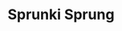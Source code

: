 ---
slug: sprunki-sprung
title: Sprunki Sprung
description: "Sprunki Sprung is an exciting online game. Play for free directly in your browser!"
icon: /images/popular_mods/Sprunki Sprung.png
url: https://wowtbc.net/sprunkin/sprunki-sprung/index.html
previewImage: /images/popular_mods/Sprunki Sprung.png
type: popular mods

# SEO配置
seo:
  title: "Sprunki Sprung - Play Free Online Game | Fun Browser Games"
  description: "Sprunki Sprung - Play this fun online game for free in your browser. No download required!"
  ogImage: "/images/popular_mods/Sprunki Sprung.png"
  keywords: "sprunki-sprung, online game, browser game, free game, popular mods game, play online"

videoUrls:
  - https://www.youtube.com/embed/example1
  - https://www.youtube.com/embed/example2

whyPlay:
  title: "Why Play Sprunki Sprung?"
  items:
    - "Immersive Gameplay: Sprunki Sprung offers an engaging and immersive gaming experience that will keep you entertained for hours"
    - "Challenging Levels: Test your skills with increasingly difficult challenges and obstacles"
    - "Beautiful Graphics: Enjoy stunning visuals and smooth animations that bring the game world to life"
    - "Regular Updates: New content and features are added regularly to keep the game fresh and exciting"
    - "Free to Play: Experience all the fun without spending a penny"
    - "Community Features: Connect with other players, share strategies, and compete for high scores"
    - "Cross-Platform: Play on any device with a web browser, no downloads required"

features:
  title: "Key Features of Sprunki Sprung"
  image: "/images/popular_mods/Sprunki Sprung.png"
  items:
    - "Intuitive Controls: Easy to learn controls make Sprunki Sprung accessible for players of all skill levels"
    - "Multiple Game Modes: Enjoy various gameplay options that provide different challenges and experiences"
    - "Character Customization: Personalize your gaming experience with unique characters and items"
    - "Achievement System: Complete special tasks to earn rewards and recognition"
    - "Leaderboards: Compete with players worldwide and see who can achieve the highest scores"

characteristics:
  title: "Game Characteristics"
  image: "/images/popular_mods/Sprunki Sprung.png"
  items:
    - "Genre: Popular mods game with elements of strategy and skill"
    - "Difficulty: Suitable for both casual gamers and those seeking a challenge"
    - "Play Time: Quick sessions or extended gameplay, depending on your preference"
    - "Art Style: Vibrant and engaging visuals that enhance the gaming experience"
    - "Sound Design: Immersive audio that complements the gameplay perfectly"

info: "Sprunki Sprung is an exciting online game that offers players a unique and engaging gaming experience. With its intuitive controls, stunning visuals, and challenging gameplay, Sprunki Sprung provides hours of entertainment for players of all ages and skill levels. Whether you're looking for a quick gaming session during a break or an extended play session, Sprunki Sprung delivers an immersive experience that will keep you coming back for more. The game features multiple levels of increasing difficulty, ensuring that players are constantly challenged as they progress. With regular updates adding new content and features, Sprunki Sprung remains fresh and exciting, providing endless entertainment options for its growing community of players."

howToPlayIntro: "Welcome to Sprunki Sprung! This guide will walk you through the basics and help you master the game. Whether you're a beginner or looking to improve your skills, these tips and instructions will enhance your gaming experience."

howToPlaySteps:
  - title: "Getting Started"
    description: "Begin your Sprunki Sprung adventure by familiarizing yourself with the controls. Use your keyboard or mouse to navigate through the game interface. The tutorial will guide you through the basic mechanics and help you understand the objectives."
  - title: "Understanding the Objectives"
    description: "In Sprunki Sprung, your main goal is to progress through levels by completing specific objectives. Each level presents unique challenges that require different strategies and approaches."
  - title: "Mastering the Controls"
    description: "Practice using the controls to improve your precision and reaction time. Sprunki Sprung requires quick reflexes and strategic thinking to overcome obstacles and defeat opponents."
  - title: "Utilizing Power-ups"
    description: "Collect power-ups throughout the game to enhance your abilities and overcome difficult challenges. Each power-up offers unique advantages that can be crucial for success."
  - title: "Developing Strategies"
    description: "As you progress in Sprunki Sprung, develop effective strategies for different scenarios. Analyze patterns, anticipate challenges, and adapt your approach to maximize your performance."

faq:
  title: "Frequently Asked Questions about Sprunki Sprung"
  items:
    - question: "Is Sprunki Sprung free to play?"
      answer: "Yes, Sprunki Sprung is completely free to play directly in your web browser. No downloads or purchases are required to enjoy the full game experience."
    - question: "Can I play Sprunki Sprung on mobile devices?"
      answer: "Yes, Sprunki Sprung is optimized for both desktop and mobile play. You can enjoy the game on any device with a web browser and internet connection."
    - question: "Are there any in-game purchases?"
      answer: "While Sprunki Sprung is free to play, there may be optional in-game purchases available for cosmetic items or additional features that don't affect core gameplay."
    - question: "How often is Sprunki Sprung updated?"
      answer: "The developers regularly update Sprunki Sprung with new content, features, and improvements based on player feedback and game performance."
    - question: "Can I play Sprunki Sprung offline?"
      answer: "Currently, Sprunki Sprung requires an internet connection to play as it's a browser-based online game."
    - question: "Is Sprunki Sprung suitable for children?"
      answer: "Yes, Sprunki Sprung is designed to be family-friendly and suitable for players of all ages."
    - question: "How do I report bugs or issues?"
      answer: "If you encounter any problems while playing Sprunki Sprung, you can report them through the game's support page or contact the developers directly through their website."
    - question: "Still Have Questions?"
      answer: "If you have additional questions about Sprunki Sprung that aren't covered in this FAQ, please visit our support center or contact our customer service team for assistance."
---